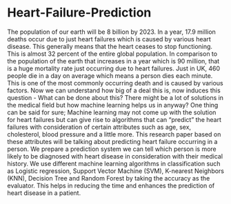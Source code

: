# Heart-Failure-Prediction
The population of our earth will be 8 billion by 2023. In a year, 17.9 million deaths occur due to just heart failures which is caused by various heart disease. This generally means that the heart ceases to stop functioning. This is almost 32 percent of the entire global population. In comparison to the population of the earth that increases in a year which is 90 million, that is a huge mortality rate just occurring due to heart failures. Just in UK, 460 people die in a day on average which means a person dies each minute. This is one of the most commonly occurring death and is caused by various factors. Now we can understand how big of a deal this is, now induces this question - What can be done about this? There might be a lot of solutions in the medical field but how machine learning helps us in anyway? One thing can be said for sure; Machine learning may not come up with the solution for heart failures but can give rise to algorithms that can “predict” the heart failures with consideration of certain attributes such as age, sex, cholesterol, blood pressure and a little more. This research paper based on these attributes will be talking about predicting heart failure occurring in a person. We prepare a prediction system we can tell which person is more likely to be diagnosed with heart disease in consideration with their medical history. We use different machine learning algorithms in classification such as Logistic regression, Support Vector Machine (SVM), K-nearest Neighbors (KNN), Decision Tree and Random Forest by taking the accuracy as the evaluator. This helps in reducing the time and enhances the prediction of heart disease in a patient.
